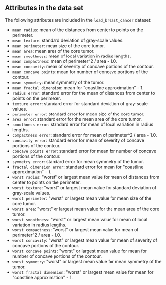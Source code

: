
## Attributes in the data set
The following attributes are included in the `load_breast_cancer` dataset:

- `mean radius`: mean of the distances from center to points on the perimeter.
- `mean texture`: standard deviation of gray-scale values.
- `mean perimeter`: mean size of the core tumor.
- `mean area`: mean area of the core tumor.
- `mean smoothness`: mean of local variation in radius lengths.
- `mean compactness`: mean of perimeter^2 / area - 1.0.
- `mean concavity`: mean of severity of concave portions of the contour.
- `mean concave points`: mean for number of concave portions of the contour.
- `mean symmetry`: mean symmetry of the tumor.
- `mean fractal dimension`: mean for "coastline approximation" - 1.
- `radius error`: standard error for the mean of distances from center to points on the perimeter.
- `texture error`: standard error for standard deviation of gray-scale values.
- `perimeter error`: standard error for mean size of the core tumor.
- `area error`: standard error for the mean area of the core tumor.
- `smoothness error`: standard error for mean of local variation in radius lengths.
- `compactness error`: standard error for mean of perimeter^2 / area - 1.0.
- `concavity error`: standard error for mean of severity of concave portions of the contour.
- `concave points error`: standard error for mean for number of concave portions of the contour.
- `symmetry error`: standard error for mean symmetry of the tumor.
- `fractal dimension error`: standard error for mean for "coastline approximation" - 1.
- `worst radius`: "worst" or largest mean value for mean of distances from center to points on the perimeter.
- `worst texture`: "worst" or largest mean value for standard deviation of gray-scale values.
- `worst perimeter`: "worst" or largest mean value for mean size of the core tumor.
- `worst area`: "worst" or largest mean value for the mean area of the core tumor.
- `worst smoothness`: "worst" or largest mean value for mean of local variation in radius lengths.
- `worst compactness`: "worst" or largest mean value for mean of perimeter^2 / area - 1.0.
- `worst concavity`: "worst" or largest mean value for mean of severity of concave portions of the contour.
- `worst concave points`: "worst" or largest mean value for mean for number of concave portions of the contour.
- `worst symmetry`: "worst" or largest mean value for mean symmetry of the tumor.
- `worst fractal dimension`: "worst" or largest mean value for mean for "coastline approximation" - 1.
